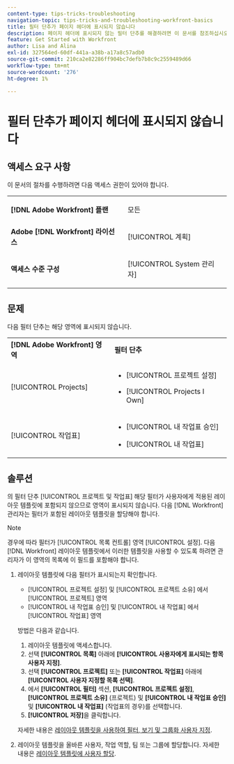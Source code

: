 ```yaml
---
content-type: tips-tricks-troubleshooting
navigation-topic: tips-tricks-and-troubleshooting-workfront-basics
title: 필터 단추가 페이지 헤더에 표시되지 않습니다
description: 페이지 헤더에 표시되지 않는 필터 단추를 해결하려면 이 문서를 참조하십시오.
feature: Get Started with Workfront
author: Lisa and Alina
exl-id: 327564ed-60df-441a-a38b-a17a8c57adb0
source-git-commit: 210ca2e82286ff904bc7defb7b8c9c2559489d66
workflow-type: tm+mt
source-wordcount: '276'
ht-degree: 1%

---
```


# 필터 단추가 페이지 헤더에 표시되지 않습니다

## 액세스 요구 사항

이 문서의 절차를 수행하려면 다음 액세스 권한이 있어야 합니다.

<table style="table-layout:auto"> 
 <col> 
 <col> 
 <tbody> 
  <tr> 
   <td role="rowheader"><strong>[!DNL Adobe Workfront] 플랜</strong></td> 
   <td> <p>모든</p> </td> 
  </tr> 
  <tr> 
   <td role="rowheader"><strong>Adobe [!DNL Workfront] 라이선스</strong></td> 
   <td> <p>[!UICONTROL 계획] </p> </td> 
  </tr> 
  <tr> 
   <td role="rowheader"><strong>액세스 수준 구성</strong></td> 
   <td> <p>[!UICONTROL System 관리자]</p> </td> 
  </tr> 
 </tbody> 
</table>

## 문제

다음 필터 단추는 해당 영역에 표시되지 않습니다.

<table style="table-layout:auto"> 
 <col> 
 <col> 
 <tbody> 
  <tr> 
   <td><strong>[!DNL Adobe Workfront] 영역</strong></td> 
   <td><strong>필터 단추</strong></td> 
  </tr> 
  <tr> 
   <td> <p>[!UICONTROL Projects] </p> </td> 
   <td> 
    <ul> 
     <li> <p>[!UICONTROL 프로젝트 설정]</p> </li> 
     <li> <p>[!UICONTROL Projects I Own]</p> </li> 
    </ul> </td> 
  </tr> 
  <tr> 
   <td><span>[!UICONTROL 작업표]</span> </td> 
   <td> 
    <ul> 
     <li> <p><span>[!UICONTROL 내 작업표 승인]</span> </p> </li> 
     <li> <p><span>[!UICONTROL 내 작업표]</span> </p> </li> 
    </ul> </td> 
  </tr> 
 </tbody> 
</table>

## 솔루션

의 필터 단추 [!UICONTROL 프로젝트 및 작업표] 해당 필터가 사용자에게 적용된 레이아웃 템플릿에 포함되지 않으므로 영역이 표시되지 않습니다. 다음 [!DNL Workfront] 관리자는 필터가 포함된 레이아웃 템플릿을 할당해야 합니다.

>[!NOTE]
>
>경우에 따라 필터가 [!UICONTROL 목록 컨트롤] 영역 [!UICONTROL 설정]. 다음 [!DNL Workfront] 레이아웃 템플릿에서 이러한 템플릿을 사용할 수 있도록 하려면 관리자가 이 영역의 목록에 이 필드를 포함해야 합니다.

1. 레이아웃 템플릿에 다음 필터가 표시되는지 확인합니다.

   * [!UICONTROL 프로젝트 설정] 및 [!UICONTROL 프로젝트 소유] 에서 [!UICONTROL 프로젝트] 영역
   * [!UICONTROL 내 작업표 승인] 및 [!UICONTROL 내 작업표] 에서 [!UICONTROL 작업표] 영역

   방법은 다음과 같습니다.

   1. 레이아웃 템플릿에 액세스합니다.
   1. 선택 **[!UICONTROL 목록]** 아래에 **[!UICONTROL 사용자에게 표시되는 항목 사용자 지정]**.
   1. 선택 **[!UICONTROL 프로젝트]** 또는 **[!UICONTROL 작업표]** 아래에 **[!UICONTROL 사용자 지정할 목록 선택]**.
   1. 에서 **[!UICONTROL 필터]** 섹션, **[!UICONTROL 프로젝트 설정]**, **[!UICONTROL 프로젝트 소유]** (프로젝트) 및 **[!UICONTROL 내 작업표 승인]** 및 **[!UICONTROL 내 작업표]** (작업표의 경우)를 선택합니다.
   1. **[!UICONTROL 저장]**&#x200B;을 클릭합니다.

   자세한 내용은 [레이아웃 템플릿을 사용하여 필터, 보기 및 그룹화 사용자 지정](../../administration-and-setup/customize-workfront/use-layout-templates/customize-fvg-list-controls-layout-template.md).

1. 레이아웃 템플릿을 올바른 사용자, 작업 역할, 팀 또는 그룹에 할당합니다. 자세한 내용은 [레이아웃 템플릿에 사용자 할당](../../administration-and-setup/customize-workfront/use-layout-templates/assign-users-to-layout-template.md).
